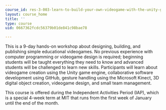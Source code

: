 ```yaml
---
course_id: res-3-003-learn-to-build-your-own-videogame-with-the-unity-game-engine-and-microsoft-kinect-january-iap-2017
layout: course_home
title: ''
type: course
uid: 0667362fcdc56379b01de841c98bae78

---
```

This is a 9-day hands-on workshop about designing, building, and publishing simple educational videogames. No previous experience with computer programming or videogame design is required; beginning students will be taught everything they need to know and advanced students will be challenged to learn new skills. Participants will learn about videogame creation using the Unity game engine, collaborative software development using GitHub, gesture handling using the Microsoft Kinect, 3D digital object creation, videogame design, and small team management.

This course is offered during the Independent Activities Period (IAP), which is a special 4-week term at MIT that runs from the first week of January until the end of the month.
